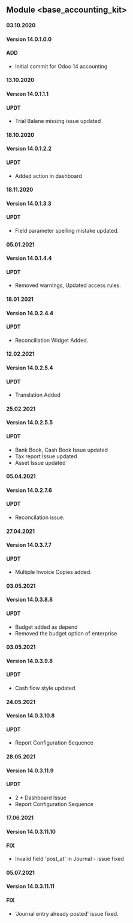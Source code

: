 ## Module <base_accounting_kit>

#### 03.10.2020
#### Version 14.0.1.0.0
#### ADD
- Initial commit for Odoo 14 accounting

#### 13.10.2020
#### Version 14.0.1.1.1
#### UPDT
- Trial Balane missing issue updated

#### 18.10.2020
#### Version 14.0.1.2.2
#### UPDT
- Added action in dashboard

#### 18.11.2020
#### Version 14.0.1.3.3
#### UPDT
- Field parameter spelling mistake updated.

#### 05.01.2021
#### Version 14.0.1.4.4
#### UPDT
- Removed warnings, Updated access rules.

#### 18.01.2021
#### Version 14.0.2.4.4
#### UPDT
- Reconciliation Widget Added.

#### 12.02.2021
#### Version 14.0.2.5.4
#### UPDT
- Translation Added

#### 25.02.2021
#### Version 14.0.2.5.5
#### UPDT
- Bank Book, Cash Book Issue updated
- Tax report Issue updated
- Asset Issue updated


#### 05.04.2021
#### Version 14.0.2.7.6
#### UPDT
- Reconcilation issue.

#### 27.04.2021
#### Version 14.0.3.7.7
#### UPDT
- Multiple Invoice Copies added.

#### 03.05.2021
#### Version 14.0.3.8.8
#### UPDT
- Budget added as depend
- Removed the budget option of enterprise


#### 03.05.2021
#### Version 14.0.3.9.8
#### UPDT
- Cash flow style updated

#### 24.05.2021
#### Version 14.0.3.10.8
#### UPDT
- Report Configuration Sequence

#### 28.05.2021
#### Version 14.0.3.11.9
#### UPDT
- 2 * Dashboard Issue
- Report Configuration Sequence

#### 17.06.2021
#### Version 14.0.3.11.10
#### FIX
- Invalid field 'post_at' in Journal - issue fixed

#### 05.07.2021
#### Version 14.0.3.11.11
#### FIX
- 'Journal entry already posted' issue fixed.

